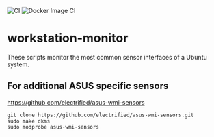 ![CI](https://github.com/Brucknem/workstation-monitor/workflows/CI/badge.svg)
![Docker Image CI](https://github.com/Brucknem/workstation-monitor/workflows/Docker%20Image%20CI/badge.svg)

# workstation-monitor
These scripts monitor the most common sensor interfaces of a Ubuntu system.

## For additional ASUS specific sensors
https://github.com/electrified/asus-wmi-sensors

```
git clone https://github.com/electrified/asus-wmi-sensors.git
sudo make dkms
sudo modprobe asus-wmi-sensors
```
